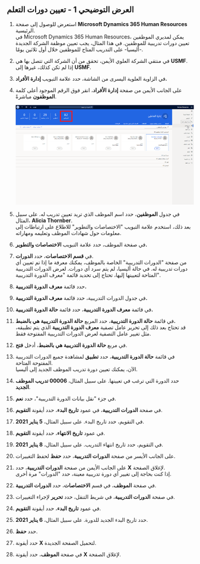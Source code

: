 ﻿---
demo:
    title: 'العرض التوضيحي 1: تعيين دورات التعلم'
    module: 'الوحدة 4: تعرف على أساسيات Microsoft Dynamics 365 Human Resources'
---

## العرض التوضيحي 1 - تعيين دورات التعلم

1. استعرض للوصول إلى صفحة **Microsoft Dynamics 365 Human Resources** الرئيسية.  
    في Microsoft Dynamics 365 Human Resources، يمكن لمديري الموظفين تعيين دورات تدريبية للموظفين. في هذا المثال، يجب تعيين موظفة الشركة الجديدة -أليسيا- على التدريب المتاح للموظفين خلال أول ثلاثين يومًا.

1. في منتقي الشركة العلوي الأيمن، تحقق من أن الشركة التي تتصل بها هي **USMF**. إذا لم تكن كذلك، غيرها إلى **USMF**.

1. في الزاوية العلوية اليسرى من الشاشة، حدد علامة التبويب **إدارة الأفراد.**

1. على الجانب الأيمن من صفحة **إدارة الأفراد**، انقر فوق الرقم الموجود أعلى كلمة **الموظفون** مباشرةً.

    ![لقطة شاشة لصفحة إدارة الأفراد مع تمييز أرقام الموظفين.](./media/assigning_learning_courses_1_employee.png)

1. في جدول **الموظفين**، حدد اسم الموظف الذي تريد تعيين تدريب له. على سبيل المثال، **Alicia Thornber**.  
    بعد ذلك، استخدم علامة التبويب "الاختصاصات والتطوير" للاطلاع على ارتباطات إلى معلومات حول شهادات الموظف وتعليمه ومهاراته.

1. في صفحة الموظف، حدد علامة التبويب **الاختصاصات والتطوير.**

1. في **قسم الاختصاصات**، حدد **الدورات**.  
    من صفحة "الدورات التدريبية" الخاصة بالموظف، يمكنك معرفة ما إذا تم تعيين أي دورات تدريبية له. في حالة أليسيا، لم يتم سرد أي دورات. لعرض الدورات التدريبية المتاحة لتعيينها إليها، تحتاج إلى تحديد قائمة "معرف الدورة التدريبية".

1. حدد قائمة **معرف الدورة التدريبية.**

1. في جدول الدورات التدريبية، حدد قائمة **معرف الدورة التدريبية.**

1. في قائمة **معرف الدورة التدريبية**، حدد قائمة **حالة الدورة التدريبية.**

1. في قائمة **حالة الدورة التدريبية**، حدد المربع **حالة الدورة التدريبية هي بالضبط.**  
    قد تحتاج بعد ذلك إلى تحرير عامل تصفية **معرف الدورة التدريبية** الذي يتم تطبيقه، مثل تغيير عامل التصفية لعرض الدورات التدريبية المفتوحة فقط.

1. في مربع **حالة الدورة التدريبية هي بالضبط**، أدخل **فتح**.

1. في قائمة **حالة الدورة التدريبية**، حدد **تطبيق** لمشاهدة جميع الدورات التدريبية المفتوحة المتاحة.  
    الآن، يمكنك تعيين دورة تدريب الموظف الجديد إلى أليسيا.

1. حدد الدورة التي ترغب في تعيينها. على سبيل المثال، **00006 تدريب الموظف الجديد**.

1. في جزء "نقل بيانات الدورة التدريبية"، حدد **نعم**.

1. في صفحة **الدورات التدريبية**، في عمود **تاريخ البدء**، حدد أيقونة **التقويم**.

1. في التقويم، حدد تاريخ البدء. على سبيل المثال، **5 يناير 2021**.

1. في عمود **تاريخ الانتهاء**، حدد أيقونة **التقويم**.

1. في التقويم، حدد تاريخ انتهاء التدريب. على سبيل المثال، **8 يناير 2021**.

1. على الجانب الأيسر من صفحة **الدورات التدريبية**، حدد **حفظ** لحفظ التغييرات.

1. على الجانب الأيمن من صفحة **الدورات التدريبية**، حدد **X** لإغلاق الصفحة.  
    إذا كنت بحاجة إلى تغيير أي دورة تدريبية معينة، حدد "الدورات" مرة أخرى.

1. في صفحة **الموظف**، في قسم **الاختصاصات**، حدد **الدورات التدريبية**.

1. في صفحة **الدورات التدريبية**، في شريط التنقل، حدد **تحرير** لإجراء التغييرات.

1. في عمود **تاريخ البدء**، حدد أيقونة **التقويم**.

1. حدد تاريخ البدء الجديد للدورة. على سبيل المثال، **6 يناير 2021**.

1. حدد **حفظ**.

1. حدد أيقونة **X** لتحميل الصفحة الجديدة.

1. في صفحة **الموظف**، حدد أيقونة **X** لإغلاق الصفحة.
